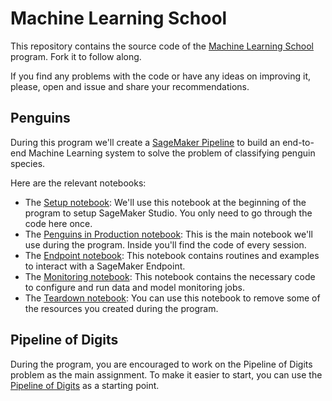 # Machine Learning School

This repository contains the source code of the [Machine Learning School](https://www.ml.school) program. Fork it to follow along.

If you find any problems with the code or have any ideas on improving it, please, open and issue and share your recommendations.

## Penguins

During this program we'll create a [SageMaker Pipeline](https://docs.aws.amazon.com/sagemaker/latest/dg/pipelines-sdk.html) to build an end-to-end Machine Learning system to solve the problem of classifying penguin species.

Here are the relevant notebooks:

* The [Setup notebook](penguins/penguins-setup.ipynb): We'll use this notebook at the beginning of the program to setup SageMaker Studio. You only need to go through the code here once.
* The [Penguins in Production notebook](penguins/penguins-cohort.ipynb): This is the main notebook we'll use during the program. Inside you'll find the code of every session. 
* The [Endpoint notebook](penguins/penguins-endpoint.ipynb): This notebook contains routines and examples to interact with a SageMaker Endpoint.
* The [Monitoring notebook](penguins/penguins-monitoring.ipynb): This notebook contains the necessary code to configure and run data and model monitoring jobs.
* The [Teardown notebook](penguins/penguins-teardown.ipynb): You can use this notebook to remove some of the resources you created during the program.

## Pipeline of Digits

During the program, you are encouraged to work on the Pipeline of Digits problem as the main assignment. To make it easier to start, you can use the [Pipeline of Digits](mnist/mnist.ipynb) as a starting point.

